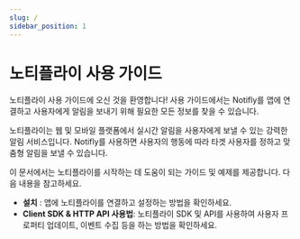 ```yaml
---
slug: /
sidebar_position: 1
---
```


# 노티플라이 사용 가이드

노티플라이 사용 가이드에 오신 것을 환영합니다! 사용 가이드에서는 Notifly를 앱에 연결하고 사용자에게 알림을 보내기 위해 필요한 모든 정보를 찾을 수 있습니다.

노티플라이는 웹 및 모바일 플랫폼에서 실시간 알림을 사용자에게 보낼 수 있는 강력한 알림 서비스입니다. Notifly를 사용하면 사용자의 행동에 따라 타겟 사용자를 정하고 맞춤형 알림을 보낼 수 있습니다.

이 문서에서는 노티플라이를 시작하는 데 도움이 되는 가이드 및 예제를 제공합니다. 다음 내용을 참고하세요.

- **설치** : 앱에 노티플라이를 연결하고 설정하는 방법을 확인하세요.
- **Client SDK & HTTP API 사용법**: 노티플라이 SDK 및 API를 사용하여 사용자 프로퍼티 업데이트, 이벤트 수집 등을 하는 방법을 확인하세요.
